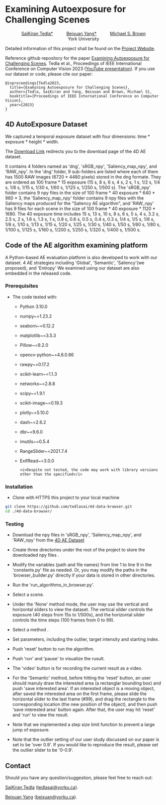 # Examining Autoexposure for Challenging Scenes

<p align="center">
												<a href="https://techsaico.com/">SaiKiran Tedla*</a>
			&nbsp; &nbsp; &nbsp; &nbsp; &nbsp; 	<a href="https://beixuanyang.com/">Beixuan Yang*</a>
			&nbsp; &nbsp; &nbsp; &nbsp; &nbsp;	<a href="https://www.eecs.yorku.ca/~mbrown/">Michael S. Brown</a>
	<br>
	York University
</p>

[//]: # (<img src="./figures/MDP-NIMAT-fast-2.gif" width="100%" alt="teaser gif">)

Detailed information of this project shall be found on the [Project Website](https://ae-video.github.io/).

Reference github repository for the paper [Examining Autoexposure for Challenging Scenes](https://arxiv.org/pdf/2309.04542.pdf). Tedla et al., Proceedings of IEEE International Conference on Computer Vision 2023 ([YouTube presentation](https://www.youtube.com/watch?v=ZeHqNPD1UXg)). If you use our dataset or code, please cite our paper:
```
@inproceedings{Tedla2023,
  title={Examining Autoexposure for Challenging Scenes},
  author={Tedla, SaiKiran and Yang, Beixuan and Brown, Michael S},
  booktitle={Proceedings of IEEE International Conference on Computer Vision},
  year={2023}
}
```
## 4D AutoExposure Dataset
We captured a temporal exposure dataset with four dimensions: time * exposure * height * width.


The [Download Link](https://ln5.sync.com/dl/8b886b5b0/mp2h6pjc-3kkmhqr4-7gjgvpae-czxz58jn) redirects you to the download page of the 4D AE dataset. 

It contains 4 folders named as 'dng', 'sRGB_npy', 'Saliency_map_npy', and 'RAW_npy'.
In the 'dng' folder, 9 sub-folders are listed where each of them has 1500 RAW images (6720 * 4480 pixels) stored in the dng formate.
They are ordered as 100 frame * 15 exposure (15 s, 8 s, 6 s, 4 s, 2 s, 1 s, 1/2 s, 1/4 s, 1/8 s, 1/15 s, 1/30 s, 1/60 s,
1/125 s, 1/250 s, 1/500 s). The 'sRGB_npy' folder contains 9 npy files in the size of 100 frame * 40 exposure * 640 * 960 * 3,
the 'Saliency_map_npy' folder contains 9 npy files with the Saliency maps produced for the "Saliency AE algorithm",
and 'RAW_npy' has 9 files for each scene in the size of 100 frame * 40 exposure * 1120 * 1680. The 40 exposure time includes 15 s, 
13 s, 10 s, 8 s, 6 s, 5 s, 4 s, 3.2 s, 2.5 s, 2 s, 1.6 s, 1.3 s, 1 s, 0.8 s, 0.6 s, 0.5 s, 0.4 s, 0.3 s, 1/4 s, 1/5 s, 1/6 s, 1/8 s, 
1/10 s, 1/13 s, 1/15 s, 1/20 s, 1/25 s, 1/30 s, 1/40 s, 1/50 s, 1/60 s, 1/80 s, 1/100 s, 1/125 s, 1/160 s, 1/200 s, 1/250 s, 1/320 s,
1/400 s, 1/500 s.

[//]: # (## Our New Image Motion Attribute &#40;NIMAT&#41; Effect)

[//]: # (<img src="./figures/nimat.gif" width="100%" alt="NIMAT effect">)

## Code of the AE algorithm examining platform
A Python-based AE evaluation platform is also developed to work with our dataset. 4 AE strategies including 'Global',
'Semantic', 'Saliency'(we proposed), and 'Entropy' We examined using our dataset are also embedded in the released code.

### Prerequisites
* The code tested with:
	* Python 3.10.0 
    * numpy~=1.23.2
    * seaborn~=0.12.2
    * matplotlib~=3.5.3
    * Pillow~=9.2.0
    * opencv-python~=4.6.0.66
    * rawpy~=0.17.2
    * scikit-learn~=1.1.3
    * networkx~=2.8.8
    * scipy~=1.9.1
    * scikit-image~=0.19.3
    * plotly~=5.10.0
    * dash~=2.6.2
    * dbr~=9.6.0
    * imutils~=0.5.4
    * RangeSlider~=2021.7.4
    * ExifRead~=3.0.0

          <i>Despite not tested, the code may work with library versions other than the specified</i>

### Installation
* Clone with HTTPS this project to your local machine 
```bash
git clone https://github.com/tedlasai/4d-data-browser.git
cd ./4d-data-browser/
```

### Testing
* Download the npy files in 'sRGB_npy', 'Saliency_map_npy', and 'RAW_npy' from the [4D AE Dataset](https://ln5.sync.com/dl/8b886b5b0/mp2h6pjc-3kkmhqr4-7gjgvpae-czxz58jn)

* Create three directories under the root of the project to store the downloaded npy files .

* Modify the variables (path and file names) from line 1 to line 9 in the 'constants.py' file as needed. Or, you may modify
  the paths in the 'browser_builder.py' directly if your data is stored in other directories.
 
* Run the 'run_algorithms_in_browser.py'.

* Select a scene.

* Under the 'None' method mode, the user may use the vertical and horizontal silders to view the dataset. The vertical silder controls the exposure (40 steps from 15s to 1/500s), and the horizontal silder controls the time steps (100 frames from 0 to 99).

* Select a method .
  
* Set parameters, including the outlier, target intensity and starting index.

* Push 'reset' button to run the algorithm.

* Push 'run' and 'pause' to visualize the rusult.

* The 'video' button is for recording the current result as a video.

* For the 'Semantic' method, before hitting the 'reset' button, an user should manuly draw the interested area (a rectanglar bounding box) and push 'save interested area'. If an interested object is a moving object, after saved the interested area on the first frame, please slide the horizontal slider to the last frame (#99), and drag the rectangle to the corresponding location (the new position of the object), and then push 'save interested area' button again. After that, the user may hit 'reset' and 'run' to view the result.

* Note that we implemented a step size limit function to prevent a large jump of exposure.

* Note that the outlier setting of our user study discussed on our paper is set to be 'over 0.9'. If you would like to reproduce the result,
  please set the outlier slider to be '0-0.9'.

## Contact

Should you have any question/suggestion, please feel free to reach out:

[SaiKiran Tedla](https://techsaico.com/) (tedlasai@yorku.ca).

[Beixuan Yang](https://beixuanyang.com/) (beixuan@yorku.ca).
